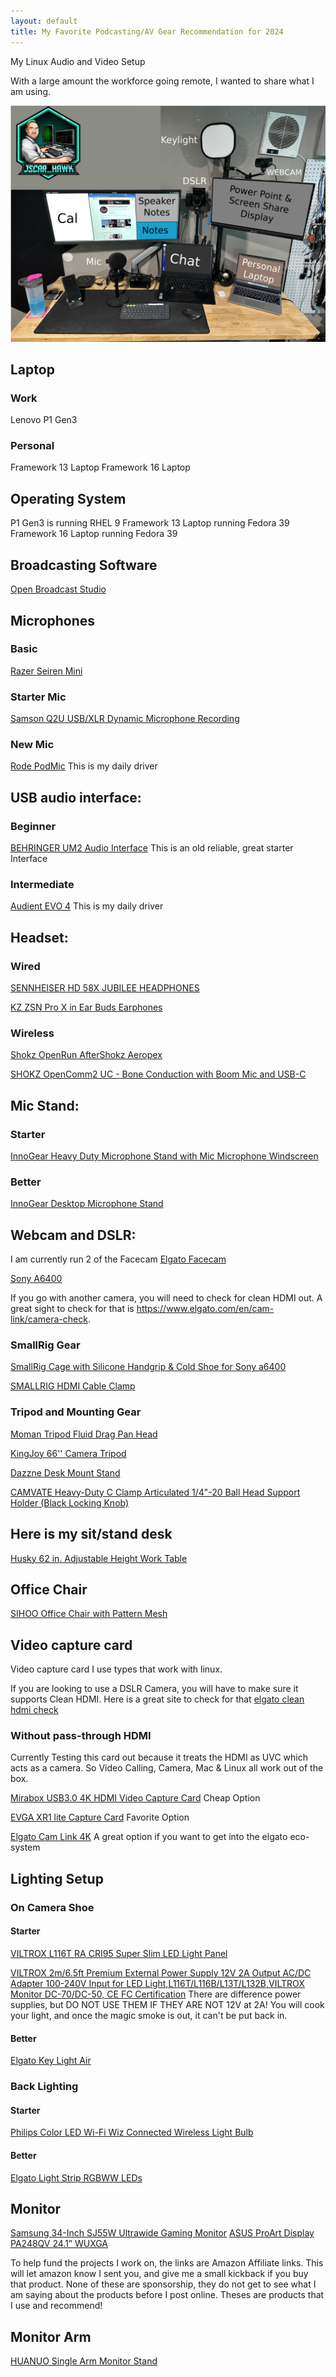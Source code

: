 ```yaml
---
layout: default
title: My Favorite Podcasting/AV Gear Recommendation for 2024
---
```


My Linux Audio and Video Setup

With a large amount the workforce going remote, I wanted to share what I am using.

<img src="../assets/css/jscar_desk_setup_public_2024.png">

## Laptop 

### Work 
Lenovo P1 Gen3

### Personal
Framework 13 Laptop
Framework 16 Laptop

## Operating System
P1 Gen3 is running RHEL 9
Framework 13 Laptop running Fedora 39
Framework 16 Laptop running Fedora 39

## Broadcasting Software
[Open Broadcast Studio](https://obsproject.com)


## Microphones

### Basic

[Razer Seiren Mini](https://amzn.to/3OXjXqw)

### Starter Mic

[Samson Q2U USB/XLR Dynamic Microphone Recording](https://amzn.to/3uU3hcH)

### New Mic

[Rode PodMic](https://amzn.to/3P0mWyo)
This is my daily driver

## USB audio interface:

### Beginner

[BEHRINGER UM2 Audio Interface](https://amzn.to/4bUd9Us)
This is an old reliable, great starter Interface

### Intermediate

[Audient EVO 4](https://amzn.to/42USA6k)
This is my daily driver


## Headset:

### Wired

[SENNHEISER HD 58X JUBILEE HEADPHONES](https://drop.com/buy/massdrop-x-sennheiser-hd-58x-jubilee-headphones)

[KZ ZSN Pro X in Ear Buds Earphones](https://amzn.to/3TgRy1l)

### Wireless

[Shokz OpenRun AfterShokz Aeropex](https://amzn.to/3AhkWKx)

[SHOKZ OpenComm2 UC - Bone Conduction with Boom Mic and USB-C](https://amzn.to/3TgRC15)

## Mic Stand:

### Starter

[InnoGear Heavy Duty Microphone Stand with Mic Microphone Windscreen](https://amzn.to/43KXcvR)

### Better

[InnoGear Desktop Microphone Stand](https://amzn.to/4aavKdt)


## Webcam and DSLR:

I am currently run 2 of the Facecam
[Elgato Facecam](https://amzn.to/3wzziXZ)


[Sony A6400](https://amzn.to/3uX2mYU)

If you go with another camera, you will need to check for clean HDMI out.
A great sight to check for that is https://www.elgato.com/en/cam-link/camera-check.

### SmallRig Gear

[SmallRig Cage with Silicone Handgrip & Cold Shoe for Sony a6400](https://amzn.to/3P1j4x0)

[SMALLRIG HDMI Cable Clamp](https://amzn.to/41fJoaZ)



### Tripod and Mounting Gear
[Moman Tripod Fluid Drag Pan Head](https://amzn.to/41fJoaZ)

[KingJoy 66'' Camera Tripod](https://amzn.to/41fJoaZ)

[Dazzne Desk Mount Stand](https://amzn.to/40rtitD)

[CAMVATE Heavy-Duty C Clamp Articulated 1/4"-20 Ball Head Support Holder (Black Locking Knob)](https://amzn.to/3oyibla)

## Here is my sit/stand desk
[Husky 62 in. Adjustable Height Work Table](https://www.homedepot.com/p/Husky-62-in-Adjustable-Height-Work-Table-HOLT62XDB12/301810799)

## Office Chair 
[SIHOO Office Chair with Pattern Mesh](https://amzn.to/43LW0s4)

## Video capture card
Video capture card I use types that work with linux.

If you are looking to use a DSLR Camera,
you will have to make sure it supports Clean HDMI.
Here is a great site to check for that [elgato clean hdmi check](https://www.elgato.com/en/cam-link/camera-check)

### Without pass-through HDMI

Currently Testing this card out because it treats the HDMI as UVC which acts as a camera.
So Video Calling, Camera, Mac & Linux all work out of the box.

[Mirabox USB3.0 4K HDMI Video Capture Card](https://amzn.to/42TZ9Gd)
Cheap Option

[EVGA XR1 lite Capture Card](https://amzn.to/3IjocZY)
Favorite Option

[Elgato Cam Link 4K](https://amzn.to/42YPZbw)
A great option if you want to get into the elgato eco-system


## Lighting Setup

### On Camera Shoe

#### Starter

[VILTROX L116T RA CRI95 Super Slim LED Light Panel](https://amzn.to/49wuRff)

[VILTROX 2m/6.5ft Premium External Power Supply 12V 2A Output AC/DC Adapter 100-240V Input for LED Light,L116T/L116B/L13T/L132B,VILTROX Monitor DC-70/DC-50, CE FC Certification](https://amzn.to/42WRDdA)
There are difference power supplies, but DO NOT USE THEM IF THEY ARE NOT 12V at 2A!
You will cook your light, and once the magic smoke is out, it can't be put back in.

#### Better

[Elgato Key Light Air](https://amzn.to/3SZ74NO)

### Back Lighting

#### Starter

[Philips Color LED Wi-Fi Wiz Connected Wireless Light Bulb](https://amzn.to/48B51FJ)
#### Better

[Elgato Light Strip RGBWW LEDs](https://amzn.to/3SVv5We)


## Monitor

[Samsung 34-Inch SJ55W Ultrawide Gaming Monitor](https://amzn.to/4c8qhpl)
[ASUS ProArt Display PA248QV 24.1” WUXGA](https://amzn.to/3IiVZCq)

To help fund the projects I work on, the links are Amazon Affiliate links. This will let amazon know I sent you, and give me a small kickback if you buy that product. None of these are sponsorship, they do not get to see what I am saying about the products before I post online. Theses are products that I use and recommend!


## Monitor Arm

[HUANUO Single Arm Monitor Stand](https://amzn.to/42VvZqa)
